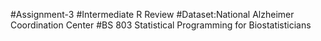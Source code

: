 #Assignment-3
#Intermediate R Review
#Dataset:National Alzheimer Coordination Center 
#BS 803 Statistical Programming for Biostatisticians

